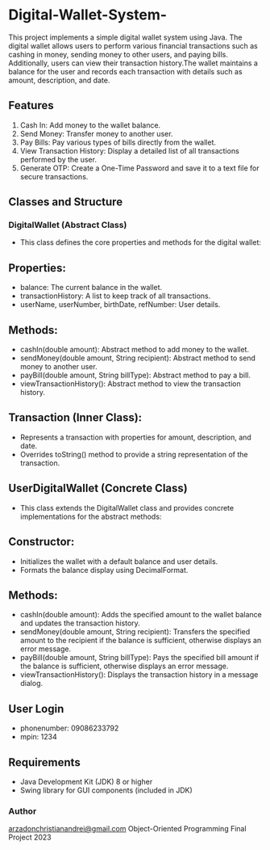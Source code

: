 # Digital-Wallet-System-
This project implements a simple digital wallet system using Java. The digital wallet allows users to perform various financial transactions such as cashing in money, sending money to other users, and paying bills. Additionally, users can view their transaction history.The wallet maintains a balance for the user and records each transaction with details such as amount, description, and date.

## Features
1. Cash In: Add money to the wallet balance.
2. Send Money: Transfer money to another user.
3. Pay Bills: Pay various types of bills directly from the wallet.
4. View Transaction History: Display a detailed list of all transactions performed by the user.
5. Generate OTP: Create a One-Time Password and save it to a text file for secure transactions.

## Classes and Structure
### DigitalWallet (Abstract Class)
* This class defines the core properties and methods for the digital wallet:

## Properties:
* balance: The current balance in the wallet.
* transactionHistory: A list to keep track of all transactions.
* userName, userNumber, birthDate, refNumber: User details.

## Methods:
* cashIn(double amount): Abstract method to add money to the wallet.
* sendMoney(double amount, String recipient): Abstract method to send money to another user.
* payBill(double amount, String billType): Abstract method to pay a bill.
* viewTransactionHistory(): Abstract method to view the transaction history.

## Transaction (Inner Class):
* Represents a transaction with properties for amount, description, and date.
* Overrides toString() method to provide a string representation of the transaction.

## UserDigitalWallet (Concrete Class)
* This class extends the DigitalWallet class and provides concrete implementations for the abstract methods:

## Constructor:
* Initializes the wallet with a default balance and user details.
* Formats the balance display using DecimalFormat.

## Methods:
* cashIn(double amount): Adds the specified amount to the wallet balance and updates the transaction history.
* sendMoney(double amount, String recipient): Transfers the specified amount to the recipient if the balance is sufficient, otherwise displays an error message.
* payBill(double amount, String billType): Pays the specified bill amount if the balance is sufficient, otherwise displays an error message.
* viewTransactionHistory(): Displays the transaction history in a message dialog.

## User Login
* phonenumber: 09086233792
* mpin: 1234

## Requirements
* Java Development Kit (JDK) 8 or higher
* Swing library for GUI components (included in JDK)

### Author
arzadonchristianandrei@gmail.com
Object-Oriented Programming Final Project 2023
